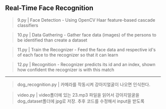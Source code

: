 ## Real-Time Face Recognition 

  >  9.py | Face Detection - Using OpenCV Haar feature-based cascade classifiers
  
  > 10.py | Data Gathering - Gather face data (images) of the persons to be identified than create a dataset
  
  > 11.py | Train the Recognizer - Feed the face data and respective id's of each face to the recognizer so that it can learn
  
  > 12.py | Recognition - Recognizer predicts its id and an index, shown how confident the recognizer is with this match

<hr/>

  > dog_recognition.py | 카메라를 작동시켜 강아지얼굴이 나오면 인식한다.

  > video.py | video폴더에 있는 23.mp3 파일을 읽어서 강아지얼굴을 dog_dataset폴더에 jpg로 저장. 추후 코드를 수정해서 input을 받도록 
